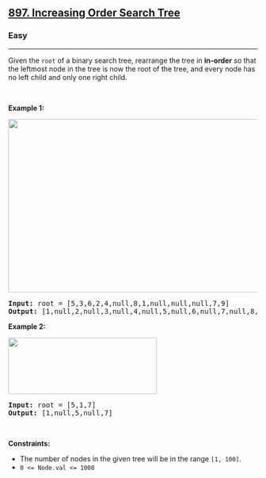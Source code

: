 <h2><a href="https://leetcode.com/problems/increasing-order-search-tree/">897. Increasing Order Search Tree</a></h2><h3>Easy</h3><hr><div style="user-select: auto;"><p style="user-select: auto;">Given the <code style="user-select: auto;">root</code> of a binary search tree, rearrange the tree in <strong style="user-select: auto;">in-order</strong> so that the leftmost node in the tree is now the root of the tree, and every node has no left child and only one right child.</p>

<p style="user-select: auto;">&nbsp;</p>
<p style="user-select: auto;"><strong class="example" style="user-select: auto;">Example 1:</strong></p>
<img alt="" src="https://assets.leetcode.com/uploads/2020/11/17/ex1.jpg" style="width: 600px; height: 350px; user-select: auto;">
<pre style="user-select: auto;"><strong style="user-select: auto;">Input:</strong> root = [5,3,6,2,4,null,8,1,null,null,null,7,9]
<strong style="user-select: auto;">Output:</strong> [1,null,2,null,3,null,4,null,5,null,6,null,7,null,8,null,9]
</pre>

<p style="user-select: auto;"><strong class="example" style="user-select: auto;">Example 2:</strong></p>
<img alt="" src="https://assets.leetcode.com/uploads/2020/11/17/ex2.jpg" style="width: 300px; height: 114px; user-select: auto;">
<pre style="user-select: auto;"><strong style="user-select: auto;">Input:</strong> root = [5,1,7]
<strong style="user-select: auto;">Output:</strong> [1,null,5,null,7]
</pre>

<p style="user-select: auto;">&nbsp;</p>
<p style="user-select: auto;"><strong style="user-select: auto;">Constraints:</strong></p>

<ul style="user-select: auto;">
	<li style="user-select: auto;">The number of nodes in the given tree will be in the range <code style="user-select: auto;">[1, 100]</code>.</li>
	<li style="user-select: auto;"><code style="user-select: auto;">0 &lt;= Node.val &lt;= 1000</code></li>
</ul>
</div>